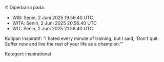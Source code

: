 ⏰ Diperbarui pada:
- WIB: Senin, 2 Juni 2025 19.56.40 UTC
- WITA: Senin, 2 Juni 2025 20.56.40 UTC
- WIT: Senin, 2 Juni 2025 21.56.40 UTC

Kutipan Inspiratif:
"I hated every minute of training, but I said, 'Don't quit. Suffer now and live the rest of your life as a champion.'"


Kategori: inspirational

